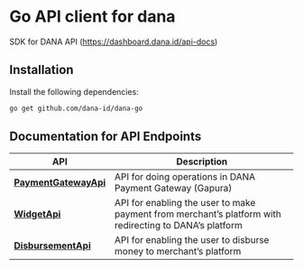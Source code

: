 # Go API client for dana

SDK for DANA API (https://dashboard.dana.id/api-docs) 

## Installation

Install the following dependencies:

```sh
go get github.com/dana-id/dana-go
```


## Documentation for API Endpoints

API | Description
------------- | -------------
[**PaymentGatewayApi**](docs/PaymentGatewayAPI.md) | API for doing operations in DANA Payment Gateway (Gapura)
[**WidgetApi**](docs/WidgetAPI.md) | API for enabling the user to make payment from merchant’s platform with redirecting to DANA’s platform
[**DisbursementApi**](docs/DisbursementAPI.md) | API for enabling the user to disburse money to merchant’s platform
